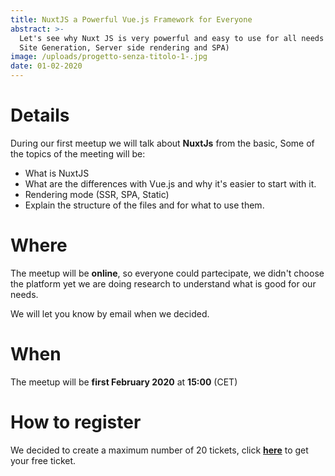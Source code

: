 ```yaml
---
title: NuxtJS a Powerful Vue.js Framework for Everyone
abstract: >-
  Let's see why Nuxt JS is very powerful and easy to use for all needs (Static
  Site Generation, Server side rendering and SPA)
image: /uploads/progetto-senza-titolo-1-.jpg
date: 01-02-2020
---
```

# Details

During our first  meetup we will talk about **NuxtJs** from the basic, Some of the topics of the meeting will be:

* What is NuxtJS
* What are the differences with Vue.js and why it's easier to start with it.
* Rendering mode (SSR, SPA, Static)
* Explain the structure of the files and for what to use them.

# Where

The meetup will be **online**, so everyone could partecipate, we didn't choose the platform yet we are doing research to understand what is good for our needs.

We will let you know by email when we decided.

# When

The meetup will be **first February 2020** at **15:00** (CET)

# How to register

We decided to create a maximum number of 20 tickets, click [**here**](<We decided to create a maximum number of 20 tickets, click here to get your free ticket.>) to get your free ticket.
